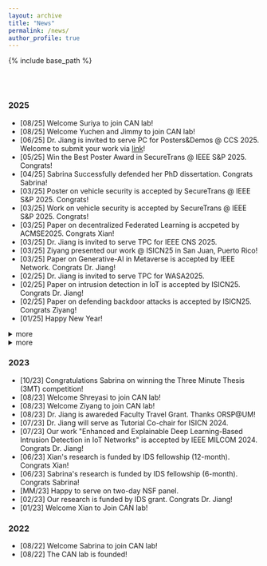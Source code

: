 ```yaml
---
layout: archive
title: "News"
permalink: /news/
author_profile: true
---
```


{% include base_path %}

<br/>
<br/>


### 2025
<!-- 
- [03/25] Happy to serve on NSF Panel (SaTC)
- [05/25] Happy to serve on DoE Panel
- [06/25] Happy to serve on NSF Panel (Epsore)
-->
- [08/25] Welcome Suriya to join CAN lab!
- [08/25] Welcome Yuchen and Jimmy to join CAN lab!
- [06/25] Dr. Jiang is invited to serve PC for Posters&Demos @ CCS 2025. Welcome to submit your work via [link](https://www.sigsac.org/ccs/CCS2025/call-for-posters-and-demos/)!
- [05/25] Win the Best Poster Award in SecureTrans @ IEEE S&P 2025. Congrats!
- [04/25] Sabrina Successfully defended her PhD dissertation. Congrats Sabrina!
- [03/25] Poster on vehicle security is accepted by SecureTrans @ IEEE S&P 2025. Congrats!  
- [03/25] Work on vehicle security is accepted by SecureTrans @ IEEE S&P 2025. Congrats!  
- [03/25] Paper on decentralized Federated Learning is accpeted by ACMSE2025. Congrats Xian!
- [03/25] Dr. Jiang is invited to serve TPC for IEEE CNS 2025.
- [03/25] Ziyang presented our work @ ISICN25 in San Juan, Puerto Rico!
- [03/25] Paper on Generative-AI in Metaverse is accepted by IEEE Network. Congrats Dr. Jiang!
- [02/25] Dr. Jiang is invited to serve TPC for WASA2025.
- [02/25] Paper on intrusion detection in IoT is accepted by ISICN25. Congrats Dr. Jiang! 
- [02/25] Paper on defending backdoor attacks is accepted by ISICN25. Congrats Ziyang!
- [01/25] Happy New Year!
<!-- - [01/25] Dr.Jiang attended NSF NeTS early-career PI meetings.-->

<details>
 <summary>more</summary>

 ### 2024
- [12/24] Dr. Jiang delivered an invited research talk "AI-driven Misbehavior Detection in IoV" @ SVCSI. <!--(https://www.svcsi.org/events-1/webinar-ai-driven-misbehavior-detection-in-iov-efficiency-distribution-and-transparency)-->
- [10/24] Our paper "DynaDetect2.0: Improving Detection Accuracy of Data Poisoning Attacks" is awarded the "Overall Best Paper" in IEEE CARS 2024! Congrats Sabrina and all our co-authors!
- [09/24] Dr. Jiang will serve as TP Co-chair for [ISICN2025](https://www.isicn.org/2025/). Welcome to submit your work!
- [09/24] Our work "DynaDetect2.0: Improving Detection Accuracy of Data Poisoning Attacks" is accepted by IEEE CARS 2024. Congrats Sabrina!
- [08/24] Dr. Jiang delivered a research talk "Security and Privacy in AIoT" in NSF Symposium at UGA! 
- [07/24] Our work "Enhancing Malware Classification via Self-Similarity Techniques" is accepted by IEEE Transactions on Information Forensics and Security. Congrats Dr. Jiang!
- [07/24] Our work "Semi-supervised Federated Learning for Misbehavior Detection of BSMs in Vehicular Networks" is accepted by IEEE VTC2024-Fall. Congrats Dr. Jiang!
- [MM/24] Happy to serve on NSF panel.
- [MM/24] Happy to serve on DOE panel.
- [MM/24] Happy to serve on NSF panel.
- [05/24] Our work "Leveraging Explainable AI for Actionable Insights in IoT Intrusion Detection" is accepted by conference SoSE 2024. Congrats Dr. Jiang!
- [05/24] Dr. Jiang attended NSF SaTC Aspiring PI Workshop in Chicago. 
- [04/24] Dr. Jiang attended NSF CISE CAREER workshop in Washington, D.C..
- [03/24] Dr. Jiang is awarded NSF Travel Grant. Thanks NSF!
- [04/24] Dr. Jiang is invited to serve as guest editor for the journal Electronics, Special Issue [Challenges and Opportunities in Internet of Vehicles](https://www.mdpi.com/journal/electronics/special_issues/5MJHAE8NUK). Welcome to sumit your work!
- [MM/24] Happy to serve on NSF panel.
- [03/24] Dr.Jiang received 2024 ISICN Outstanding Service Award.
- [03/24] Sabrina presented our research outcome DynaDetect in conference ISICN 2024.
- [03/24] Our work "Poster: Machine Learning Based False Position Detection Using Data-to-Image Transformation" is accepted by IEEE MOST 2024. Congrats Xian! 
- [01/24] Our paper "Detecting Data Poisoning Attacks with Dynamic KNN" is accepted by ISICN 2024! Congrats Sabrina!
- [01/24] Our summer undergraduate research project is funded by SURGG grant (this project is collabrated with Dr. Yi Hua frorm Dept of Biomedical Engineering). Thanks ORSP@UM!

</details>

<details>
 <summary>more</summary>

### 2024

- [12/24] Dr. Jiang delivered an invited research talk *"AI-driven Misbehavior Detection in IoV"* @ SVCSI.  
- [10/24] Our paper *"DynaDetect2.0: Improving Detection Accuracy of Data Poisoning Attacks"* is awarded the **Overall Best Paper** in IEEE CARS 2024! Congrats Sabrina and all our co-authors!  
- [09/24] Dr. Jiang will serve as TP Co-chair for [ISICN2025](https://www.isicn.org/2025/). Welcome to submit your work!  
- [09/24] Our work *"DynaDetect2.0: Improving Detection Accuracy of Data Poisoning Attacks"* is accepted by IEEE CARS 2024. Congrats Sabrina!  
- [08/24] Dr. Jiang delivered a research talk *"Security and Privacy in AIoT"* in NSF Symposium at UGA!  
- [07/24] Our work *"Enhancing Malware Classification via Self-Similarity Techniques"* is accepted by **IEEE TIFS**. Congrats Dr. Jiang!  
- [07/24] Our work *"Semi-supervised Federated Learning for Misbehavior Detection of BSMs in Vehicular Networks"* is accepted by **IEEE VTC2024-Fall**. Congrats Dr. Jiang!  
- [MM/24] Happy to serve on NSF panel.  
- [MM/24] Happy to serve on DOE panel.  
- [MM/24] Happy to serve on NSF panel.  
- [05/24] Our work *"Leveraging Explainable AI for Actionable Insights in IoT Intrusion Detection"* is accepted by **SoSE 2024**. Congrats Dr. Jiang!  
- [05/24] Dr. Jiang attended NSF SaTC Aspiring PI Workshop in Chicago.  
- [04/24] Dr. Jiang attended NSF CISE CAREER workshop in Washington, D.C..  
- [03/24] Dr. Jiang is awarded NSF Travel Grant. Thanks NSF!  
- [04/24] Dr. Jiang is invited to serve as guest editor for the journal *Electronics*, Special Issue [Challenges and Opportunities in Internet of Vehicles](https://www.mdpi.com/journal/electronics/special_issues/5MJHAE8NUK). Welcome to submit your work!  
- [MM/24] Happy to serve on NSF panel.  
- [03/24] Dr.Jiang received 2024 ISICN Outstanding Service Award.  
- [03/24] Sabrina presented our research outcome DynaDetect in conference ISICN 2024.  
- [03/24] Our work *"Poster: Machine Learning Based False Position Detection Using Data-to-Image Transformation"* is accepted by **IEEE MOST 2024**. Congrats Xian!  
- [01/24] Our paper *"Detecting Data Poisoning Attacks with Dynamic KNN"* is accepted by **ISICN 2024**! Congrats Sabrina!  
- [01/24] Our summer undergraduate research project is funded by SURGG grant (this project is collaborated with Dr. Yi Hua from Dept of Biomedical Engineering). Thanks ORSP@UM!  

</details>



### 2023
- [10/23] Congratulations Sabrina on winning the Three Minute Thesis (3MT) competition! 
- [08/23] Welcome Shreyasi to join CAN lab!
- [08/23] Welcome Ziyang to join CAN lab!
- [08/23] Dr. Jiang is awareded Faculty Travel Grant. Thanks ORSP@UM!
- [07/23] Dr. Jiang will serve as Tutorial Co-chair for ISICN 2024.
- [07/23] Our work "Enhanced and Explainable Deep Learning-Based Intrusion Detection in IoT Networks" is accepted by IEEE MILCOM 2024. Congrats Dr. Jiang!
- [06/23] Xian's research is funded by IDS fellowship (12-month). Congrats Xian!
- [06/23] Sabrina's research is funded by IDS fellowship (6-month). Congrats Sabrina! 
- [MM/23] Happy to serve on two-day NSF panel. 
- [02/23] Our research is funded by IDS grant. Congrats Dr. Jiang!
- [01/23] Welcome Xian to Join CAN lab!

### 2022
- [08/22] Welcome Sabrina to join CAN lab!
- [08/22] The CAN lab is founded!
  
